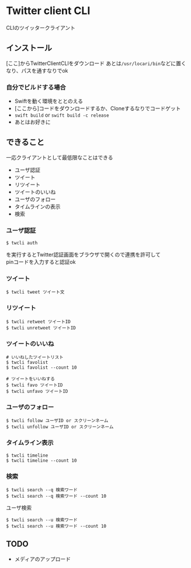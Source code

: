 # Twitter client CLI
CLIのツイッタークライアント

## インストール

[ここ]からTwitterClientCLIをダウンロード
あとは`/usr/locari/bin`などに置くなり、パスを通すなりでok

### 自分でビルドする場合

* Swiftを動く環境をととのえる
* [ここから]コードをダウンロードするか、Cloneするなりでコードゲット
* `swift build` or `swift build -c release`
* あとはお好きに

## できること

一応クライアントとして最低限なことはできる

* ユーザ認証  
* ツイート  
* リツイート  
* ツイートのいいね  
* ユーザのフォロー  
* タイムラインの表示  
* 検索  

### ユーザ認証

```
$ twcli auth
```

を実行するとTwitter認証画面をブラウザで開くので連携を許可して  
pinコードを入力すると認証ok

### ツイート

```
$ twcli tweet ツイート文
```

### リツイート

```
$ twcli retweet ツイートID
$ twcli unretweet ツイートID
```

### ツイートのいいね

```
# いいねしたツイートリスト
$ twcli favolist
$ twcli favolist --count 10

# ツイートをいいねする
$ twcli favo ツイートID
$ twcli unfavo ツイートID
```

### ユーザのフォロー

```
$ twcli follow ユーザID or スクリーンネーム
$ twcli unfollow ユーザID or スクリーンネーム
```

### タイムライン表示

```
$ twcli timeline
$ twcli timeline --count 10
```

### 検索

```
$ twcli search --q 検索ワード
$ twcli search --q 検索ワード --count 10
```

ユーザ検索
```
$ twcli search --u 検索ワード
$ twcli search --u 検索ワード --count 10
```

## TODO

* メディアのアップロード  
